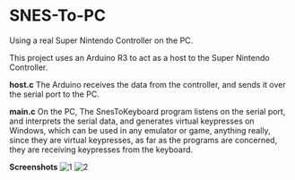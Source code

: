 # SNES-To-PC
Using a real Super Nintendo Controller on the PC.

This project uses an Arduino R3 to act as a host to the Super Nintendo Controller.

**host.c**
The Arduino receives the data from the controller, and sends it over the serial port to the PC.

**main.c**
On the PC, The SnesToKeyboard program listens on the serial port, and interprets the serial data, and generates virtual keypresses on Windows, which can be used in any emulator or game, anything really, since they are virtual keypresses, as far as the programs are concerned, they are receiving keypresses from the keyboard.

**Screenshots**
![1](http://i.imgur.com/9Wvokez.jpg)
![2](http://i.imgur.com/OCvQmQY.jpg)

